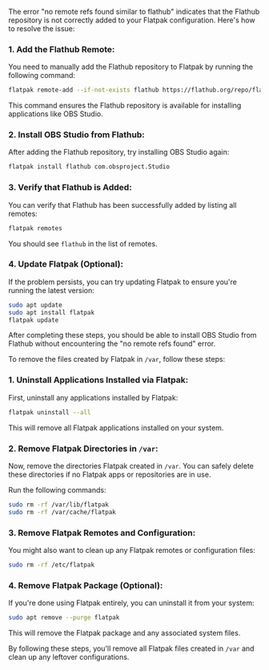 The error "no remote refs found similar to flathub" indicates that the Flathub repository is not correctly added to your Flatpak configuration. Here's how to resolve the issue:

### 1. **Add the Flathub Remote**:

You need to manually add the Flathub repository to Flatpak by running the following command:

```bash
flatpak remote-add --if-not-exists flathub https://flathub.org/repo/flathub.flatpakrepo
```

This command ensures the Flathub repository is available for installing applications like OBS Studio.

### 2. **Install OBS Studio from Flathub**:

After adding the Flathub repository, try installing OBS Studio again:

```bash
flatpak install flathub com.obsproject.Studio
```

### 3. **Verify that Flathub is Added**:

You can verify that Flathub has been successfully added by listing all remotes:

```bash
flatpak remotes
```

You should see `flathub` in the list of remotes.

### 4. **Update Flatpak** (Optional):

If the problem persists, you can try updating Flatpak to ensure you're running the latest version:

```bash
sudo apt update
sudo apt install flatpak
flatpak update
```

After completing these steps, you should be able to install OBS Studio from Flathub without encountering the "no remote refs found" error.



To remove the files created by Flatpak in `/var`, follow these steps:

### 1. **Uninstall Applications Installed via Flatpak**:

First, uninstall any applications installed by Flatpak:

```bash
flatpak uninstall --all
```

This will remove all Flatpak applications installed on your system.

### 2. **Remove Flatpak Directories in `/var`**:

Now, remove the directories Flatpak created in `/var`. You can safely delete these directories if no Flatpak apps or repositories are in use.

Run the following commands:

```bash
sudo rm -rf /var/lib/flatpak
sudo rm -rf /var/cache/flatpak
```

### 3. **Remove Flatpak Remotes and Configuration**:

You might also want to clean up any Flatpak remotes or configuration files:

```bash
sudo rm -rf /etc/flatpak
```

### 4. **Remove Flatpak Package** (Optional):

If you're done using Flatpak entirely, you can uninstall it from your system:

```bash
sudo apt remove --purge flatpak
```

This will remove the Flatpak package and any associated system files.

By following these steps, you'll remove all Flatpak files created in `/var` and clean up any leftover configurations.

